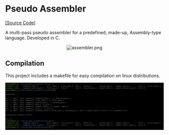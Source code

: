 # Pseudo Assembler

[[Source Code]][src]

[src]:          https://github.com/MyNameIsHeart/pseudo_assembler/source

A multi-pass pseudo assembler for a predefined, made-up, Assembly-type language.
Developed in C.

<p align="center">
    <img src="./images/assembler.png" alt="assembler.png" width="738">
</p>

## Compilation

This project includes a makefile for easy compilation on linux distributions. 

<p align="center">
  <img src="./images/make.png" alt="make_example.png">
</p>